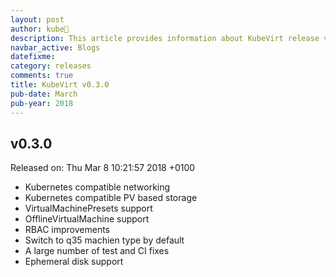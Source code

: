 ```yaml
---
layout: post
author: kube🤖
description: This article provides information about KubeVirt release v0.3.0 changes
navbar_active: Blogs
datefixme:
category: releases
comments: true
title: KubeVirt v0.3.0
pub-date: March
pub-year: 2018
---
```



## v0.3.0

Released on: Thu Mar 8 10:21:57 2018 +0100

- Kubernetes compatible networking
- Kubernetes compatible PV based storage
- VirtualMachinePresets support
- OfflineVirtualMachine support
- RBAC improvements
- Switch to q35 machien type by default
- A large number of test and CI fixes
- Ephemeral disk support
